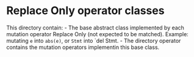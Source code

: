 # Replace Only operator classes

This directory contain:
    - The base abstract class implemented by each mutation operator Replace Only (not expected to be matched). Example: mutating `e` into `abs(e)`, or `Stmt` into `del Stmt. 
    - The directory operator contains the mutation operators implementin this base class.
